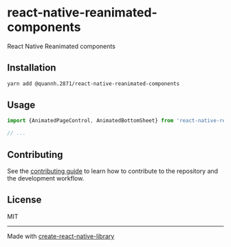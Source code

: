 # react-native-reanimated-components

React Native Reanimated components

## Installation

```sh
yarn add @quannh.2871/react-native-reanimated-components
```

## Usage

```js
import {AnimatedPageControl, AnimatedBottomSheet} from 'react-native-reanimated-components';

// ...
```

## Contributing

See the [contributing guide](CONTRIBUTING.md) to learn how to contribute to the repository and the development workflow.

## License

MIT

---

Made with [create-react-native-library](https://github.com/callstack/react-native-builder-bob)
